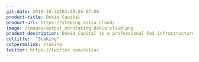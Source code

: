 ```yaml
---
git-date: 2019-10-21T03:29:56-07:00
product-title: Dokia Capital
product-url: https://staking.dokia.cloud/
image: /images/output_md/staking.dokia.cloud.png
product-description: Dokia Capital is a professional PoS infrastructure provider fit for institutional staking, with intuitive tools designed for token holders.
coltitle:  "Staking"
colpermalink: staking
twitter: https://twitter.com/dokiac
---
```

